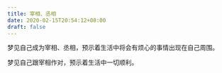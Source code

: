 ```yaml
---
title: 宰相、丞相
date: 2020-02-15T20:54:12+08:00
draft: false
---
```


梦见自己成为宰相、丞相，预示着生活中将会有烦心的事情出现在自己周围。

梦见自己跟宰相作对，预示着生活中一切顺利。